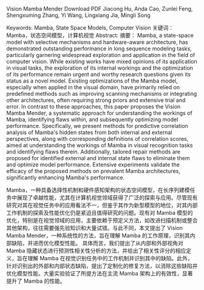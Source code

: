 
Vision Mamba Mender
Download PDF
Jiacong Hu, Anda Cao, Zunlei Feng, Shengxuming Zhang, Yi Wang, Lingxiang Jia, Mingli Song


Keywords: Mamba, State Space Models, Computer Vision
关键词：Mamba，状态空间模型，计算机视觉
Abstract:  摘要：
Mamba, a state-space model with selective mechanisms and hardware-aware architecture, has demonstrated outstanding performance in long sequence modeling tasks, particularly garnering widespread exploration and application in the field of computer vision. While existing works have mixed opinions of its application in visual tasks, the exploration of its internal workings and the optimization of its performance remain urgent and worthy research questions given its status as a novel model. Existing optimizations of the Mamba model, especially when applied in the visual domain, have primarily relied on predefined methods such as improving scanning mechanisms or integrating other architectures, often requiring strong priors and extensive trial and error. In contrast to these approaches, this paper proposes the Vision Mamba Mender, a systematic approach for understanding the workings of Mamba, identifying flaws within, and subsequently optimizing model performance. Specifically, we present methods for predictive correlation analysis of Mamba's hidden states from both internal and external perspectives, along with corresponding definitions of correlation scores, aimed at understanding the workings of Mamba in visual recognition tasks and identifying flaws therein. Additionally, tailored repair methods are proposed for identified external and internal state flaws to eliminate them and optimize model performance. Extensive experiments validate the efficacy of the proposed methods on prevalent Mamba architectures, significantly enhancing Mamba's performance.

Mamba，一种具备选择性机制和硬件感知架构的状态空间模型，在长序列建模任务中展现了卓越性能，尤其在计算机视觉领域获得了广泛的探索与应用。尽管现有研究对其在视觉任务中的应用看法不一，但鉴于其作为新型模型的地位，对其内部工作机制的探索及性能优化仍是紧迫且值得研究的问题。现有对 Mamba 模型的优化，特别是在视觉领域的应用，主要依赖于预定义方法，如改进扫描机制或整合其他架构，往往需要强先验知识和大量试错。与此不同，本文提出了 Vision Mamba Mender，一种系统性的方法，旨在理解 Mamba 的工作原理，识别其内部缺陷，并进而优化模型性能。 具体而言，我们提出了从内部和外部视角对 Mamba 隐藏状态进行预测性相关性分析的方法，并给出了相关性评分的相应定义，旨在理解 Mamba 在视觉识别任务中的工作机制并识别其中的缺陷。此外，针对识别出的外部和内部状态缺陷，提出了定制化的修复方法，以消除这些缺陷并优化模型性能。大量实验验证了所提方法在主流 Mamba 架构上的有效性，显著提升了 Mamba 的性能。